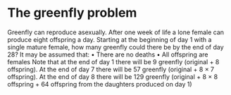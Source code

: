 # The greenfly problem
Greenfly can reproduce asexually. After one week of life a lone female can produce eight
offspring a day. Starting at the beginning of day 1 with a single mature female, how many
greenfly could there be by the end of day 28? It may be assumed that:
• There are no deaths
• All offspring are females
Note that at the end of day 1 there will be 9 greenfly (original + 8 offspring). At the end
of day 7 there will be 57 greenfly (original + 8 × 7 offspring). At the end of day 8 there
will be 129 greenfly (original + 8 × 8 offspring + 64 offspring from the daughters produced
on day 1)
